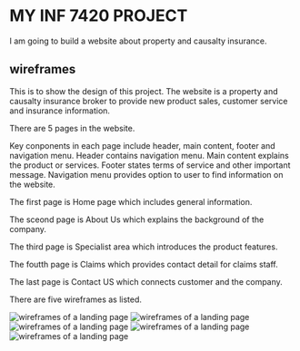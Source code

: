 # MY INF 7420 PROJECT

I am going to build a website about property and causalty insurance.

## wireframes

This is to show the design of this project.
The website is a property and causalty insurance broker to provide new product sales, customer service and insurance information.

There are 5 pages in the website.

Key conponents in each page include header, main content, footer and navigation menu.
Header contains navigation menu.
Main content explains the product or services.
Footer states terms of service and other important message.
Navigation menu provides option to user to find information on the website.

The first page is Home page which includes general information.

The sceond page is About Us which explains the background of the company.

The third page is Specialist area which introduces the product features.

The foutth page is Claims which provides contact detail for claims staff.

The last page is Contact US which connects customer and the company.

There are five wireframes as listed.

![wireframes of a landing page ](wireframes/wireframe-1of5.JPG)
![wireframes of a landing page ](wireframes/wireframe-2of5.JPG)
![wireframes of a landing page ](wireframes/wireframe-3of5.JPG)
![wireframes of a landing page ](wireframes/wireframe-4of5.JPG)
![wireframes of a landing page ](wireframes/wireframe-5of5.JPG)
